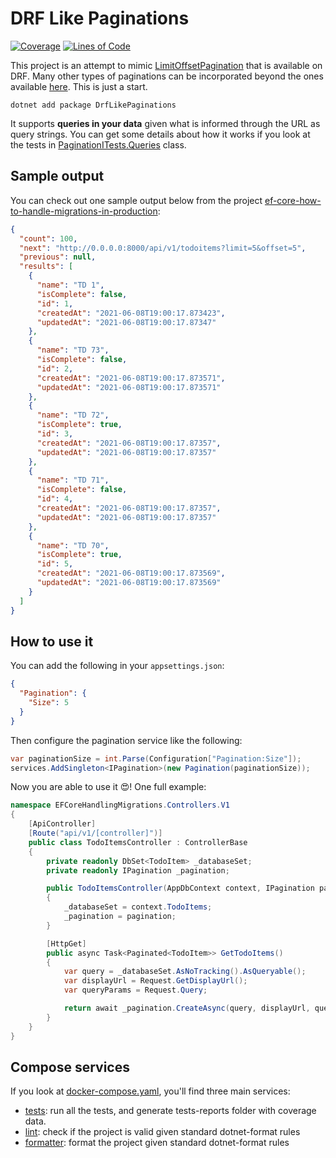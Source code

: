 # DRF Like Paginations

[![Coverage](https://sonarcloud.io/api/project_badges/measure?project=willianantunes_drf-like-paginations&metric=coverage)](https://sonarcloud.io/dashboard?id=willianantunes_drf-like-paginations)
[![Lines of Code](https://sonarcloud.io/api/project_badges/measure?project=willianantunes_drf-like-paginations&metric=ncloc)](https://sonarcloud.io/dashboard?id=willianantunes_drf-like-paginations)

This project is an attempt to mimic [LimitOffsetPagination](https://www.django-rest-framework.org/api-guide/pagination/#limitoffsetpagination) that is available on DRF. Many other types of paginations can be incorporated beyond the ones available [here](https://www.django-rest-framework.org/api-guide/pagination/#api-reference). This is just a start.

    dotnet add package DrfLikePaginations

It supports **queries in your data** given what is informed through the URL as query strings. You can get some details about how it works if you look at the tests in [PaginationITests.Queries](https://github.com/willianantunes/drf-like-paginations/blob/abdce3ab9293af95d923cf0b25634f555fad4aaa/tests/DrfLikePaginations/PaginationITests.cs#L218) class.

## Sample output

You can check out one sample output below from the project [ef-core-how-to-handle-migrations-in-production](https://github.com/willianantunes/tutorials/tree/d19609a50605a8d519ade3a568995da66568b212/2021/XX/ef-core-how-to-handle-migrations-in-production):

```json
{
  "count": 100,
  "next": "http://0.0.0.0:8000/api/v1/todoitems?limit=5&offset=5",
  "previous": null,
  "results": [
    {
      "name": "TD 1",
      "isComplete": false,
      "id": 1,
      "createdAt": "2021-06-08T19:00:17.873423",
      "updatedAt": "2021-06-08T19:00:17.87347"
    },
    {
      "name": "TD 73",
      "isComplete": false,
      "id": 2,
      "createdAt": "2021-06-08T19:00:17.873571",
      "updatedAt": "2021-06-08T19:00:17.873571"
    },
    {
      "name": "TD 72",
      "isComplete": true,
      "id": 3,
      "createdAt": "2021-06-08T19:00:17.87357",
      "updatedAt": "2021-06-08T19:00:17.87357"
    },
    {
      "name": "TD 71",
      "isComplete": false,
      "id": 4,
      "createdAt": "2021-06-08T19:00:17.87357",
      "updatedAt": "2021-06-08T19:00:17.87357"
    },
    {
      "name": "TD 70",
      "isComplete": true,
      "id": 5,
      "createdAt": "2021-06-08T19:00:17.873569",
      "updatedAt": "2021-06-08T19:00:17.873569"
    }
  ]
}
```

## How to use it

You can add the following in your `appsettings.json`:

```json
{
  "Pagination": {
    "Size": 5
  }
}
```

Then configure the pagination service like the following:

```csharp
var paginationSize = int.Parse(Configuration["Pagination:Size"]);
services.AddSingleton<IPagination>(new Pagination(paginationSize));
```

Now you are able to use it 😍! One full example:

```csharp
namespace EFCoreHandlingMigrations.Controllers.V1
{
    [ApiController]
    [Route("api/v1/[controller]")]
    public class TodoItemsController : ControllerBase
    {
        private readonly DbSet<TodoItem> _databaseSet;
        private readonly IPagination _pagination;

        public TodoItemsController(AppDbContext context, IPagination pagination)
        {
            _databaseSet = context.TodoItems;
            _pagination = pagination;
        }

        [HttpGet]
        public async Task<Paginated<TodoItem>> GetTodoItems()
        {
            var query = _databaseSet.AsNoTracking().AsQueryable();
            var displayUrl = Request.GetDisplayUrl();
            var queryParams = Request.Query;

            return await _pagination.CreateAsync(query, displayUrl, queryParams);
        }
    }
}
```

## Compose services

If you look at [docker-compose.yaml](https://github.com/willianantunes/drf-like-paginations/blob/abdce3ab9293af95d923cf0b25634f555fad4aaa/docker-compose.yaml#L7-L30), you'll find three main services:

- [tests](https://github.com/willianantunes/drf-like-paginations/blob/fff46e8627c1bfd23fcc2ef7fe9e8663e6e87156/docker-compose.yaml#L7): run all the tests, and generate tests-reports folder with coverage data.
- [lint](https://github.com/willianantunes/drf-like-paginations/blob/fff46e8627c1bfd23fcc2ef7fe9e8663e6e87156/docker-compose.yaml#L15): check if the project is valid given standard dotnet-format rules
- [formatter](https://github.com/willianantunes/drf-like-paginations/blob/fff46e8627c1bfd23fcc2ef7fe9e8663e6e87156/docker-compose.yaml#L23): format the project given standard dotnet-format rules
